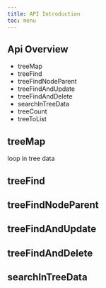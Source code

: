 ```yaml
---
title: API Introduction
toc: menu
---
```


## Api Overview

- treeMap
- treeFind
- treeFindNodeParent
- treeFindAndUpdate
- treeFindAndDelete
- searchInTreeData
- treeCount
- treeToList

## treeMap
loop in tree data


## treeFind



## treeFindNodeParent

## treeFindAndUpdate


## treeFindAndDelete


## searchInTreeData